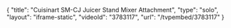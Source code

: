 {
    "title": "Cuisinart SM-CJ Juicer Stand Mixer Attachment",
    "type": "solo",
    "layout": "iframe-static",
    "videoId": "3783117",
    "url": "\/tvpembed\/3783117"
}